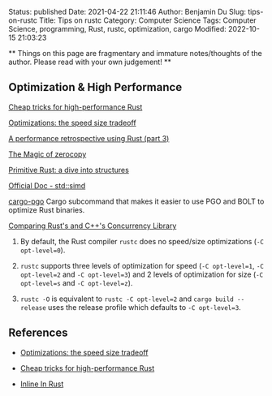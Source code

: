 Status: published
Date: 2021-04-22 21:11:46
Author: Benjamin Du
Slug: tips-on-rustc
Title: Tips on rustc
Category: Computer Science
Tags: Computer Science, programming, Rust, rustc, optimization, cargo
Modified: 2022-10-15 21:03:23

**
Things on this page are fragmentary and immature notes/thoughts of the author.
Please read with your own judgement!
**


## Optimization & High Performance 

[Cheap tricks for high-performance Rust](https://deterministic.space/high-performance-rust.html)

[Optimizations: the speed size tradeoff](https://docs.rust-embedded.org/book/unsorted/speed-vs-size.html)

[A performance retrospective using Rust (part 3)](https://agourlay.github.io/rust-performance-retrospective-part3/)

[The Magic of zerocopy](https://swatinem.de/blog/magic-zerocopy/)

[Primitive Rust: a dive into structures](http://jolson88.com/programming/2019/09/29/primitive-rust-structs.html)

[Official Doc - std::simd](https://doc.rust-lang.org/std/simd/index.html#)

[cargo-pgo](https://github.com/Kobzol/cargo-pgo)
Cargo subcommand that makes it easier to use PGO and BOLT to optimize Rust binaries.

[Comparing Rust's and C++'s Concurrency Library](https://blog.m-ou.se/rust-cpp-concurrency/)

1. By default, 
    the Rust compiler `rustc` does no speed/size optimizations (`-C opt-level=0`).

2. `rustc` supports three levels of optimization for speed (`-C opt-level=1`, `-C opt-level=2` and `-C opt-level=3`)
    and 2 levels of optimization for size (`-C opt-level=s` and `-C opt-level=z`).

3. `rustc -O` is equivalent to `rustc -C opt-level=2`
    and `cargo build --release` uses the release profile which defaults to `-C opt-level=3`.

## References

- [Optimizations: the speed size tradeoff](https://docs.rust-embedded.org/book/unsorted/speed-vs-size.html)

- [Cheap tricks for high-performance Rust](https://deterministic.space/high-performance-rust.html)

- [Inline In Rust](https://matklad.github.io/2021/07/09/inline-in-rust.html)

